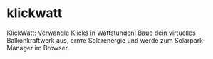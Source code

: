 # klickwatt
KlickWatt: Verwandle Klicks in Wattstunden! Baue dein virtuelles Balkonkraftwerk aus, ernте Solarenergie und werde zum Solarpark-Manager im Browser.
